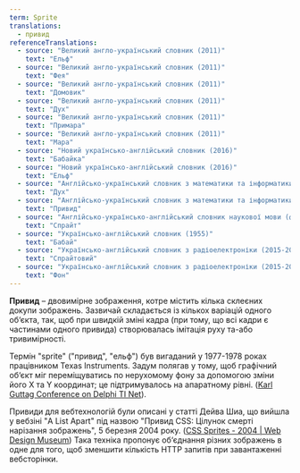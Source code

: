 ```yaml
---
term: Sprite
translations:
  - привид
referenceTranslations:
  - source: "Великий англо-український словник (2011)"
    text: "Ельф"
  - source: "Великий англо-український словник (2011)"
    text: "Фея"
  - source: "Великий англо-український словник (2011)"
    text: "Домовик"
  - source: "Великий англо-український словник (2011)"
    text: "Дух"
  - source: "Великий англо-український словник (2011)"
    text: "Примара"
  - source: "Великий англо-український словник (2011)"
    text: "Мара"
  - source: "Новий українсько-англійський словник (2016)"
    text: "Бабайка"
  - source: "Новий українсько-англійський словник (2016)"
    text: "Ельф"
  - source: "Англійсько-український словник з математики та інформатики (2010)"
    text: "Дух"
  - source: "Англійсько-український словник з математики та інформатики (2010)"
    text: "Привид"
  - source: "Англійсько-українсько-англійський словник наукової мови (фізика та споріднені науки). Частина ІІ українсько-англійська (2010)"
    text: "Спрайт"
  - source: "Українсько-англійський словник (1955)"
    text: "Бабай"
  - source: "Українсько-англійський словник з радіоелектроніки (2015-2018)"
    text: "Спрайтовий"
  - source: "Українсько-англійський словник з радіоелектроніки (2015-2018)"
    text: "Фон"
---
```


**Привид** – двовимірне зображення, котре містить кілька склеєних докупи зображень. Зазвичай складається із кількох варіацій одного об‘єкта, так, щоб при швидкій зміні кадра (при тому, що всі кадри є частинами одного привида) створювалась імітація руху та-або тривимірності.

Термін "sprite" ("привид", "ельф") був вигаданий у 1977-1978 роках працівником Texas Instruments. Задум полягав у тому, щоб графічний об‘єкт міг переміщуватись по нерухомому фону за допомогою зміни його X та Y координат; це підтримувалось на апаратному рівні. ([Karl Guttag Conference on Delphi TI Net](https://groups.google.com/g/comp.sys.ti/c/QlLThkrm8Po/m/GtnkyhtF4nMJ)).

Привиди для вебтехнологій були описані у статті Дейва Шиа, що вийшла у вебзіні "A List Apart" під назвою "Привид CSS: Цілунок смерті нарізання зображень", 5 березня 2004 року. ([CSS Sprites - 2004 | Web Design Museum](https://www.webdesignmuseum.org/web-design-history/css-sprites-2004)) Така техніка пропонує об‘єднання різних зображень в одне для того, щоб зменшити кількість HTTP запитів при завантаженні вебсторінки.